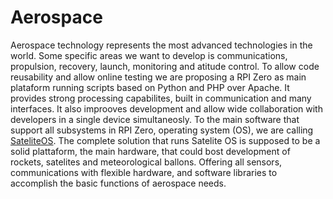 # Aerospace
Aerospace technology represents the most advanced technologies in the world. Some specific areas we want to develop is communications, propulsion, recovery, launch, monitoring and atitude control.
To allow code reusability and allow online testing we are proposing a RPI Zero as main plataform running scripts based on Python and PHP over Apache. It provides strong processing capabilites, built in communication and many interfaces. It also improoves development and allow wide collaboration with developers in a single device simultaneosly. To the main software that support all subsystems in RPI Zero, operating system (OS), we are calling <a href=./SateliteOS>SateliteOS</a>. The complete solution that runs Satelite OS is supposed to be a solid plattaform, the main hardware, that could bost development of rockets, satelites and meteorological ballons. Offering all sensors, communications with  flexible hardware, and software libraries to accomplish the basic functions of aerospace needs.

